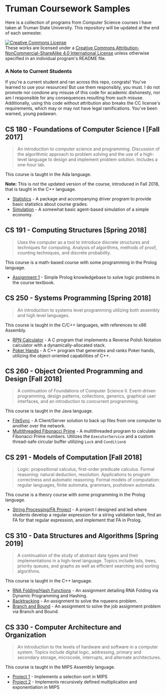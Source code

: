 # Truman Coursework Samples
Here is a collection of programs from Computer Science courses I have taken at Truman State University. This repository will be updated at the end of each semester.  

<a rel="license" href="http://creativecommons.org/licenses/by-nc-sa/4.0/"><img alt="Creative Commons License" style="border-width:0" src="https://i.creativecommons.org/l/by-nc-sa/4.0/88x31.png" /></a><br />These works are licensed under a <a rel="license" href="http://creativecommons.org/licenses/by-nc-sa/4.0/">Creative Commons Attribution-NonCommercial-ShareAlike 4.0 International License</a> unless otherwise specified in an individual program's README file.

### A Note to Current Students
If you're a current student and ran across this repo, congrats! You've learned to use your resources! But use them responsibly, you must. I do not promote nor condone any misuse of this code for academic dishonesty, nor am I responsible for any consequences resulting from such misuse. Additionally, using this code without attribution also breaks the CC license's requirements, which may or may not have legal ramifications. You've been warned, young padawan.

## CS 180 - Foundations of Computer Science I [Fall 2017]
>An introduction to computer science and programming. Discussion of the algorithmic approach to problem solving and the use of a high-level language to design and implement problem solution. Includes a one-hour lab.  

This course is taught in the Ada language.

**Note:** This is *not* the updated version of the course, introduced in Fall 2018, that is taught in the C++ language.

+ [Statistics](https://git.brandoningli.com/brandon/truman-coursework-samples/tree/master/CS180/Statistics) - A package and accompanying driver program to provide basic statistics about course grades.  
+ [Simulation](https://git.brandoningli.com/brandon/truman-coursework-samples/tree/master/CS180/Simulation) - A somewhat basic agent-based simulation of a simple economy.

## CS 191 - Computing Structures [Spring 2018]
>Uses the computer as a tool to introduce discrete structures and techniques for computing. Analysis of algorithms, methods of proof, counting techniques, and discrete probability.

This course is a math-based course with some programming in the Prolog language.
+ [Assignment 1](https://git.brandoningli.com/brandon/truman-coursework-samples/tree/master/CS191/ingli_1.pl) - Simple Prolog knowledgebase to solve logic problems in the course textbook.

## CS 250 - Systems Programming [Spring 2018]
>An introduction to systems level programming utilizing both assembly and high level languages.

This course is taught in the C/C++ languages, with references to x86 Assembly.

+ [RPN Calculator](https://git.brandoningli.com/brandon/truman-coursework-samples/tree/master/CS250/RPN_Calculator) - A C program that implements a Reverse Polish Notation calculator with a dynamically-allocated stack.
+ [Poker Hands](https://git.brandoningli.com/brandon/truman-coursework-samples/tree/master/CS250/Poker_Hands) - A C++ program that generates and ranks Poker hands, utilizing the object-oriented capabilities of C++.  

## CS 260 - Object Oriented Programming and Design [Fall 2018]
>A continuation of Foundations of Computer Science II. Event-driven programming, design patterns, collections, generics, graphical user interfaces, and an introduction to concurrent programming.

This course is taught in the Java language.

+ [FileSync](https://git.brandoningli.com/brandon/truman-coursework-samples/tree/master/CS260/fileSync) - A Client/Server solution to back up files from one computer to another over the network.
+ [Multithreaded Fibonacci Prime](https://git.brandoningli.com/brandon/truman-coursework-samples/tree/master/CS260/fib_prime) - A multithreaded program to calculate Fibonacci Prime numbers. Utilizes the `ExecutorService` and a custom thread-safe circular buffer utilizing `Lock` and `Condition`s

## CS 291 - Models of Computation [Fall 2018]
>Logic: propositional calculus, first-order predicate calculus. Formal reasoning: natural deduction, resolution. Applications to program correctness and automatic reasoning. Formal models of computation: regular languages, finite automata, grammars, pushdown automata.

This course is a theory course with some programming in the Prolog language.

+ [String Processing/FA Project](https://git.brandoningli.com/brandon/truman-coursework-samples/tree/master/CS291/string_processing_fa) - A project I designed and led where students develop a regular expression for a string validation task, find an FA for that regular expression, and implement that FA in Prolog.

## CS 310 - Data Structures and Algorithms [Spring 2019]
> A continuation of the study of abstract data types and their implementations in a high-level language. Topics include lists, trees, priority queues, and graphs as well as efficient searching and sorting algorithms.

This course is taught in the C++ language.

+ [RNA Folding/Hash Functions](https://git.brandoningli.com/brandon/truman-coursework-samples/tree/master/CS310/rna_and_hash) - An assignment detailing RNA Folding via Dynamic Programming and Hashing.
+ [Backtracking](https://git.brandoningli.com/brandon/truman-coursework-samples/tree/master/CS310/backtracking) - An assignment to solve the nqueens problem.
+ [Branch and Bound](https://git.brandoningli.com/brandon/truman-coursework-samples/tree/master/CS310/branch_and_bound) - An assignment to solve the job assignment problem via Branch and Bound.

## CS 330 - Computer Architecture and Organization
> An introduction to the levels of hardware and software in a computer system. Topics include digital logic, addressing, primary and secondary storage, microcode, interrupts, and alternate architectures.

This course is taught in the MIPS Assembly language.

+ [Project 1](https://git.brandoningli.com/brandon/truman-coursework-samples/tree/master/CS330/project_1) - Implements a selection sort in MIPS
+ [Project 2](https://git.brandoningli.com/brandon/truman-coursework-samples/tree/master/CS330/project_1) - Implements recursively defined multiplication and exponentiation in MIPS